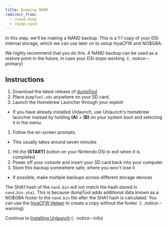 ```yaml
---
title: Dumping NAND
redirect_from:
  - /nand-dump
  - /dump-nand
---
```


In this step, we'll be making a NAND backup. This is a 1:1 copy of your DSi internal storage, which we can use later on to setup hiyaCFW and NO$GBA.

We highly recommend that you do this. A NAND backup can be used as a restore point in the future, in case your DSi stops working.
{: .notice--primary}

## Instructions

1. Download the latest release of [dumpTool](https://github.com/zoogie/dumpTool/releases)
1. Place `dumpTool.nds` anywhere on your SD card.
1. Launch the Homebrew Launcher through your exploit
  - If you have already installed Unlaunch, use Unlaunch's homebrew launcher instead by holding **(A)** + **(B)** on your system boot and selecting it in the menu.
1. Follow the on-screen prompts.
  - This usually takes around seven minutes
1. Hit the **(START)** button on your Nintendo DSi to exit when it is completed.
1. Power off your console and insert your SD card back into your computer
1. Store this backup somewhere safe, where you won't lose it
  - If possible, make multiple backups across different storage devices

The SHA1 hash of the `nand.bin` will not match the hash stored in `nand.bin.sha1`. This is because dumpTool adds additional data known as a NO$GBA footer to the `nand.bin` file after the SHA1 hash is calculated. You can use the [hiyaCFW Helper](https://github.com/mondul/HiyaCFW-Helper/releases) to create a copy without the footer.
{: .notice--warning}

Continue to [Installing Unlaunch](installing-unlaunch)
{: .notice--info}
